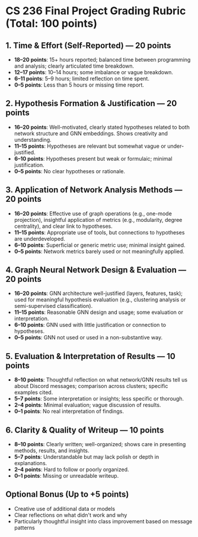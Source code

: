 
# CS 236 Final Project Grading Rubric (Total: 100 points)

## 1. Time & Effort (Self-Reported) — 20 points
- **18–20 points**: 15+ hours reported; balanced time between programming and analysis; clearly articulated time breakdown.
- **12–17 points**: 10–14 hours; some imbalance or vague breakdown.
- **6–11 points**: 5–9 hours; limited reflection on time spent.
- **0–5 points**: Less than 5 hours or missing time report.

## 2. Hypothesis Formation & Justification — 20 points
- **16–20 points**: Well-motivated, clearly stated hypotheses related to both network structure and GNN embeddings. Shows creativity and understanding.
- **11–15 points**: Hypotheses are relevant but somewhat vague or under-justified.
- **6–10 points**: Hypotheses present but weak or formulaic; minimal justification.
- **0–5 points**: No clear hypotheses or rationale.

## 3. Application of Network Analysis Methods — 20 points
- **16–20 points**: Effective use of graph operations (e.g., one-mode projection), insightful application of metrics (e.g., modularity, degree centrality), and clear link to hypotheses.
- **11–15 points**: Appropriate use of tools, but connections to hypotheses are underdeveloped.
- **6–10 points**: Superficial or generic metric use; minimal insight gained.
- **0–5 points**: Network metrics barely used or not meaningfully applied.

## 4. Graph Neural Network Design & Evaluation — 20 points
- **16–20 points**: GNN architecture well-justified (layers, features, task); used for meaningful hypothesis evaluation (e.g., clustering analysis or semi-supervised classification).
- **11–15 points**: Reasonable GNN design and usage; some evaluation or interpretation.
- **6–10 points**: GNN used with little justification or connection to hypotheses.
- **0–5 points**: GNN not used or used in a non-substantive way.

## 5. Evaluation & Interpretation of Results — 10 points
- **8–10 points**: Thoughtful reflection on what network/GNN results tell us about Discord messages; comparison across clusters; specific examples cited.
- **5–7 points**: Some interpretation or insights; less specific or thorough.
- **2–4 points**: Minimal evaluation; vague discussion of results.
- **0–1 points**: No real interpretation of findings.

## 6. Clarity & Quality of Writeup — 10 points
- **8–10 points**: Clearly written; well-organized; shows care in presenting methods, results, and insights.
- **5–7 points**: Understandable but may lack polish or depth in explanations.
- **2–4 points**: Hard to follow or poorly organized.
- **0–1 points**: Missing or unreadable writeup.

## Optional Bonus (Up to +5 points)
- Creative use of additional data or models
- Clear reflections on what didn't work and why
- Particularly thoughtful insight into class improvement based on message patterns
